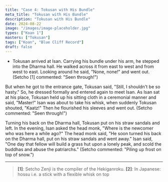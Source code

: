 ```yaml
---
title: "Case 4: Tokusan with His Bundle"
meta_title: "Tokusan with His Bundle"
description: "Tokusan with His Bundle"
date: 2024-08-22
image: "/images/image-placeholder.jpg"
types: ["Koan 1"]
masters: ["Tokusan"]
tags: ["Koan", "Blue Cliff Record"]
draft: false
---
```


- Tokusan arrived at Isan. Carrying his bundle under his arm, he stepped into
the Dharma hall. He walked across it from east to west and from west to east.
Looking around he said, "None, none!" and went out.
(Setcho [1] commented: "Seen through!")

But when he got to the entrance gate, Tokusan said, "Still, I shouldn't be so
hasty." So, he dressed formally and entered again to meet Isan. As Isan sat at
his place, Tokusan held up his sitting cloth in a ceremonial manner and said,
"Master!" Isan was about to take his whisk, when suddenly Tokusan shouted,
"Kaatz!" Then he flourished his sleeves and went out.
(Setcho commented: "Seen through!")

Turning his back on the Dharma hall, Tokusan put on his straw sandals and left.
In the evening, Isan asked the head monk, "Where is the newcomer who was here
a while ago?" The head monk said, "He soon turned his back on the Dharma hall,
put on his straw sandals and went away." Isan said, "One day that fellow
will build a grass hut upon a lonely peak, and scold the buddhas and abuse
the patriarchs."
(Setcho commented: "Piling up frost on top of snow.")

***

> **[1]**: Setcho Zenji is the compiler of the Hekiganroku.
> **[2]**: In Japanese: hossu i.e. a stick with a flexible whisk on top
